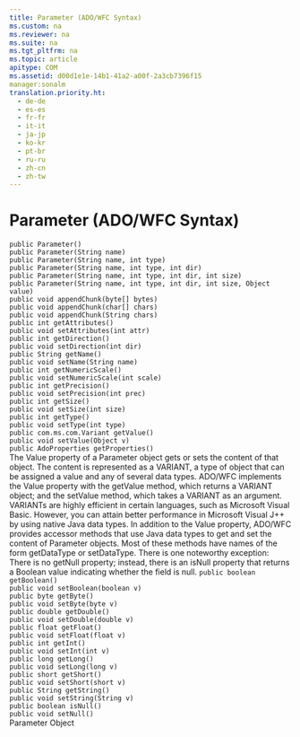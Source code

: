 ```yaml
---
title: Parameter (ADO/WFC Syntax)
ms.custom: na
ms.reviewer: na
ms.suite: na
ms.tgt_pltfrm: na
ms.topic: article
apitype: COM
ms.assetid: d00d1e1e-14b1-41a2-a00f-2a3cb7396f15
manager:sonalm
translation.priority.ht: 
  - de-de
  - es-es
  - fr-fr
  - it-it
  - ja-jp
  - ko-kr
  - pt-br
  - ru-ru
  - zh-cn
  - zh-tw
---
```

# Parameter (ADO/WFC Syntax)
<?xml version="1.0" encoding="utf-8"?>
<developerReferenceWithoutSyntaxDocument xmlns="http://ddue.schemas.microsoft.com/authoring/2003/5" xmlns:xlink="http://www.w3.org/1999/xlink" xmlns:xsi="http://www.w3.org/2001/XMLSchema-instance" xsi:schemaLocation="http://ddue.schemas.microsoft.com/authoring/2003/5 http://dduestorage.blob.core.windows.net/ddueschema/developer.xsd">
  <introduction />
  <section>
    <title>package com.ms.wfc.data</title>
    <content />
    <sections>
      <section>
        <title>Constructor</title>
        <content>
          <code>public Parameter()
public Parameter(String name)
public Parameter(String name, int type)
public Parameter(String name, int type, int dir)
public Parameter(String name, int type, int dir, int size)
public Parameter(String name, int type, int dir, int size, Object value)</code>
        </content>
      </section>
      <section>
        <title>Methods</title>
        <content>
          <code>public void appendChunk(byte[] bytes)
public void appendChunk(char[] chars)
public void appendChunk(String chars)</code>
        </content>
      </section>
      <section>
        <title>Properties</title>
        <content>
          <code>public int getAttributes()
public void setAttributes(int attr)
public int getDirection()
public void setDirection(int dir)
public String getName()
public void setName(String name)
public int getNumericScale()
public void setNumericScale(int scale)
public int getPrecision()
public void setPrecision(int prec)
public int getSize()
public void setSize(int size)
public int getType()
public void setType(int type)
public com.ms.com.Variant getValue()
public void setValue(Object v)
public AdoProperties getProperties()</code>
        </content>
      </section>
    </sections>
  </section>
  <section>
    <title>Parameter Accessor Methods</title>
    <content>
      <para>The <legacyLink xlink:href="48919c74-86d4-462e-99b9-8854ceb8d683">Value</legacyLink> property of a <legacyLink xlink:href="e010e794-7f0f-4026-8b5b-37328e437d63">Parameter</legacyLink> object gets or sets the content of that object. The content is represented as a VARIANT, a type of object that can be assigned a value and any of several data types.</para>
      <para>ADO/WFC implements the <legacyBold>Value</legacyBold> property with the <legacyBold>getValue</legacyBold> method, which returns a VARIANT object; and the <legacyBold>setValue</legacyBold> method, which takes a VARIANT as an argument. VARIANTs are highly efficient in certain languages, such as Microsoft Visual Basic. However, you can attain better performance in Microsoft Visual J++ by using native Java data types.</para>
      <para>In addition to the <legacyBold>Value</legacyBold> property, ADO/WFC provides <legacyItalic>accessor </legacyItalic>methods that use Java data types to get and set the content of <legacyBold>Parameter</legacyBold> objects. Most of these methods have names of the form <legacyBold>get</legacyBold><legacyItalic>DataType</legacyItalic> or <legacyBold>set</legacyBold><legacyItalic>DataType</legacyItalic>.</para>
      <para>There is one noteworthy exception: There is no <legacyBold>getNull</legacyBold> property; instead, there is an <legacyBold>isNull</legacyBold> property that returns a Boolean value indicating whether the field is null.</para>
      <code>public boolean <codeFeaturedElement>getBoolean</codeFeaturedElement>()
public void <codeFeaturedElement>setBoolean</codeFeaturedElement>(boolean <legacyItalic>v</legacyItalic>)
public byte <codeFeaturedElement>getByte</codeFeaturedElement>()
public void <codeFeaturedElement>setByte</codeFeaturedElement>(byte <legacyItalic>v</legacyItalic>)
public double <codeFeaturedElement>getDouble</codeFeaturedElement>()
public void <codeFeaturedElement>setDouble</codeFeaturedElement>(double <legacyItalic>v</legacyItalic>)
public float <codeFeaturedElement>getFloat</codeFeaturedElement>()
public void <codeFeaturedElement>setFloat</codeFeaturedElement>(float <legacyItalic>v</legacyItalic>)
public int <codeFeaturedElement>getInt</codeFeaturedElement>()
public void <codeFeaturedElement>setInt</codeFeaturedElement>(int <legacyItalic>v</legacyItalic>)
public long <codeFeaturedElement>getLong</codeFeaturedElement>()
public void <codeFeaturedElement>setLong</codeFeaturedElement>(long <legacyItalic>v</legacyItalic>)
public short <codeFeaturedElement>getShort</codeFeaturedElement>()
public void <codeFeaturedElement>setShort</codeFeaturedElement>(short <legacyItalic>v</legacyItalic>)
public String <codeFeaturedElement>getString</codeFeaturedElement>()
public void <codeFeaturedElement>setString</codeFeaturedElement>(String <legacyItalic>v</legacyItalic>)
public boolean <codeFeaturedElement>isNull</codeFeaturedElement>()
public void <codeFeaturedElement>setNull</codeFeaturedElement>()</code>
    </content>
  </section>
  <relatedTopics>
<link xlink:href="e010e794-7f0f-4026-8b5b-37328e437d63">Parameter Object</link>
</relatedTopics>
</developerReferenceWithoutSyntaxDocument>